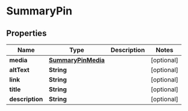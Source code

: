 

# SummaryPin

## Properties

Name | Type | Description | Notes
------------ | ------------- | ------------- | -------------
**media** | [**SummaryPinMedia**](SummaryPinMedia.md) |  |  [optional]
**altText** | **String** |  |  [optional]
**link** | **String** |  |  [optional]
**title** | **String** |  |  [optional]
**description** | **String** |  |  [optional]




